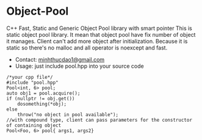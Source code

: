 # Object-Pool
C++ Fast, Static and Generic Object Pool library with smart pointer
This is static object pool library. It mean that object pool have fix number of object it manages. Client can't add more object after initialization.
Because it is static so there's no malloc and all operator is noexcept and fast.
- Contact: minhthucdao1@gmail.com
- Usage: just include pool.hpp into your source code
```
/*your cpp file*/
#include "pool.hpp"
Pool<int, 6> pool;
auto obj1 = pool.acquire();
if (nullptr != obj.get())
    dosomething(*obj);
else
    throw("no object in pool available");
//with compound type, client can pass parameters for the constructor of containing object
Pool<Foo, 6> pool{ args1, args2}
```

